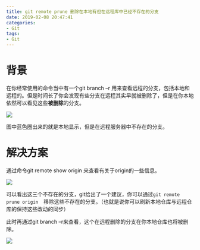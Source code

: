 ```yaml
---
title: git remote prune 删除在本地有但在远程库中已经不存在的分支
date: 2019-02-08 20:47:41
categories:
- Git
tags:
- Git
---
```




# 背景

在你经常使用的命令当中有一个git branch –r 用来查看远程的分支，包括本地和远程的。但是时间长了你会发现有些分支在远程其实早就被删除了，但是在你本地依然可以看见这些**被删除**的分支。

![](http://ww1.sinaimg.cn/large/007P9bxgly1g3jb019khpj30ff03edfp.jpg)

图中蓝色圈出来的就是本地显示，但是在远程服务器中不存在的分支。



# 解决方案

通过命令git remote show origin 来查看有关于origin的一些信息。

![](http://ww1.sinaimg.cn/large/007P9bxgly1g3jb0ev9azj30f806w0sw.jpg)

可以看出这三个不存在的分支，git给出了一个建议，你可以通过`git remote prune origin  `移除这些不存在的分支。（也就是说你可以刷新本地仓库与远程仓库的保持这些改动的同步）



此时再通过git branch –r来查看，这个在远程删除的分支在你本地仓库也将被删除。

![](http://ww1.sinaimg.cn/large/007P9bxgly1g3jb16hd4xj30du02ja9v.jpg)



